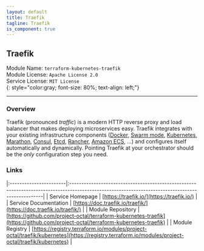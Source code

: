 ```yaml
---
layout: default
title: Traefik
tagline: Traefik
is_component: true
---
```


## Traefik
Module Name: `terraform-kubernetes-traefik`  
Module License: `Apache License 2.0`  
Service License: `MIT License`  
{: style="color:gray; font-size: 80%; text-align: left;"}

---

### Overview

Traefik (pronounced _traffic_) is a modern HTTP reverse proxy and load balancer that makes deploying microservices easy.
Traefik integrates with your existing infrastructure components ([Docker](https://www.docker.com/), [Swarm mode](https://docs.docker.com/engine/swarm/), [Kubernetes](https://kubernetes.io), [Marathon](https://mesosphere.github.io/marathon/), [Consul](https://www.consul.io/), [Etcd](https://coreos.com/etcd/), [Rancher](https://rancher.com), [Amazon ECS](https://aws.amazon.com/ecs), ...) and configures itself automatically and dynamically.
Pointing Traefik at your orchestrator should be the _only_ configuration step you need.

### Links

|:-----------------------|:-------------------------------------------------------------------------------------------------------------------------------------------------|
| Service Homepage       | [https://traefik.io/](https://traefik.io/)                                                                                                       |
| Service Documentation  | [https://doc.traefik.io/traefik/](https://doc.traefik.io/traefik/)                                                                               |
| Module Repository      | [https://github.com/project-octal/terraform-kubernetes-traefik](https://github.com/project-octal/terraform-kubernetes-traefik)                   |
| Module Registry        | [https://registry.terraform.io/modules/project-octal/traefik/kubernetes](https://registry.terraform.io/modules/project-octal/traefik/kubernetes) |